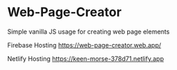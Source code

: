 # Web-Page-Creator

Simple vanilla JS usage for creating web page elements

Firebase Hosting
https://web-page-creator.web.app/

Netlify Hosting
https://keen-morse-378d71.netlify.app



